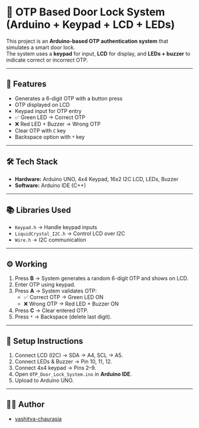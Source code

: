 # 🔐 OTP Based Door Lock System (Arduino + Keypad + LCD + LEDs)

This project is an **Arduino-based OTP authentication system** that simulates a smart door lock.  
The system uses a **keypad** for input, **LCD** for display, and **LEDs + buzzer** to indicate correct or incorrect OTP.  

---

## 🚀 Features
- Generates a 6-digit OTP with a button press  
- OTP displayed on LCD  
- Keypad input for OTP entry  
- ✅ Green LED → Correct OTP  
- ❌ Red LED + Buzzer → Wrong OTP  
- Clear OTP with `C` key  
- Backspace option with `*` key  

---

## 🛠️ Tech Stack
- **Hardware:** Arduino UNO, 4x4 Keypad, 16x2 I2C LCD, LEDs, Buzzer  
- **Software:** Arduino IDE (C++)  

---

## 📚 Libraries Used
- `Keypad.h` → Handle keypad inputs  
- `LiquidCrystal_I2C.h` → Control LCD over I2C  
- `Wire.h` → I2C communication  

---

## ⚙️ Working
1. Press **B** → System generates a random 6-digit OTP and shows on LCD.  
2. Enter OTP using keypad.  
3. Press **A** → System validates OTP:  
   - ✅ Correct OTP → Green LED ON  
   - ❌ Wrong OTP → Red LED + Buzzer ON  
4. Press **C** → Clear entered OTP.  
5. Press `*` → Backspace (delete last digit).  

---

## 📂 Setup Instructions
1. Connect LCD (I2C) → SDA → A4, SCL → A5.  
2. Connect LEDs & Buzzer → Pin 10, 11, 12.  
3. Connect 4x4 keypad → Pins 2–9.  
4. Open `OTP_Door_Lock_System.ino` in **Arduino IDE**.  
5. Upload to Arduino UNO.  

---

## 👨‍💻 Author
- [vashitva-chaurasia](https://www.linkedin.com/in/)
